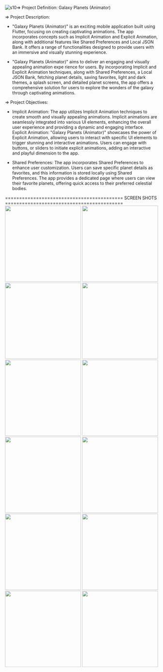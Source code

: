 ![s10](https://github.com/KirtanNarola13/animated_solar/assets/133342879/1ad161a5-7f26-4de5-8cc8-f4370d9bd3a5)=> Project Definition: Galaxy Planets (Animator)

=> Project Description:

   - "Galaxy Planets (Animator)" is an exciting mobile application built using Flutter, focusing on
  creating captivating animations. The app incorporates concepts such as Implicit Animation and
  Explicit Animation, along with additional features like Shared Preferences and Local JSON
  Bank. It offers a range of functionalities designed to provide users with an immersive and
  visually stunning experience.
  
   - "Galaxy Planets (Animator)" aims to deliver an engaging and visually appealing animation
  expe  rience for users. By incorporating Implicit and Explicit Animation techniques, along with
  Shared Preferences, a Local JSON Bank, fetching planet details, saving favorites, light and dark
  themes, a splash screen, and detailed planet screens, the app offers a comprehensive solution for
  users to explore the wonders of the galaxy through captivating animations.

=> Project Objectives:

   - Implicit Animation: The app utilizes Implicit Animation techniques to create smooth and
  visually appealing animations. Implicit animations are seamlessly integrated into various UI
  elements, enhancing the overall user experience and providing a dynamic and engaging interface.
  Explicit Animation: "Galaxy Planets (Animator)" showcases the power of Explicit Animation,
  allowing users to interact with specific UI elements to trigger stunning and interactive
  animations. Users can engage with buttons, or sliders to initiate explicit animations, adding an
  interactive and playful dimension to the app.
  
   - Shared Preferences: The app incorporates Shared Preferences to enhance user customization.
  Users can save specific planet details as favorites, and this information is stored locally using
  Shared Preferences. The app provides a dedicated page where users can view their favorite
  planets, offering quick access to their preferred celestial bodies.


  ========================================== SCREEN SHOTS ==========================================
  <img src="https://github.com/KirtanNarola13/animated_solar/assets/133342879/dc1ed623-551a-4e79-af37-1c2e049dcf46" width="250">
  <img src="https://github.com/KirtanNarola13/animated_solar/assets/133342879/0dfdfdad-41bf-425d-b666-5f67de4111e4" width="250">
  <img src="https://github.com/KirtanNarola13/animated_solar/assets/133342879/ab6189f8-f704-4700-b344-ec0453dca6f0" width="250">
  <img src="https://github.com/KirtanNarola13/animated_solar/assets/133342879/05485653-782f-4b1f-9a7e-4dde5cdd48aa" width="250">
  <img src="https://github.com/KirtanNarola13/animated_solar/assets/133342879/dbb14e91-fc93-40bd-8ea7-f63f12d12fbb" width="250">
  <img src="https://github.com/KirtanNarola13/animated_solar/assets/133342879/28de4490-314f-4641-82c1-1b8577da08bc" width="250">
  <img src="https://github.com/KirtanNarola13/animated_solar/assets/133342879/13beca6b-2423-4533-a012-473e61773922" width="250">
  <img src="https://github.com/KirtanNarola13/animated_solar/assets/133342879/92d519ac-92b2-4f50-bc12-7856c0e81135" width="250">
  <img src="https://github.com/KirtanNarola13/animated_solar/assets/133342879/4d60bb46-719e-4f0d-9bcd-0d98ad5cd815" width="250">
  <img src="https://github.com/KirtanNarola13/animated_solar/assets/133342879/bbadbc11-73f6-49f3-8d87-13ce240fe643" width="250">
  <img src="https://github.com/KirtanNarola13/animated_solar/assets/133342879/49bd2375-c9dd-432c-9e30-5bf73ae4120e" width="250">
  <img src="https://github.com/KirtanNarola13/animated_solar/assets/133342879/1c60487d-36c0-4232-86a6-6df794f54265" width="250">
  

